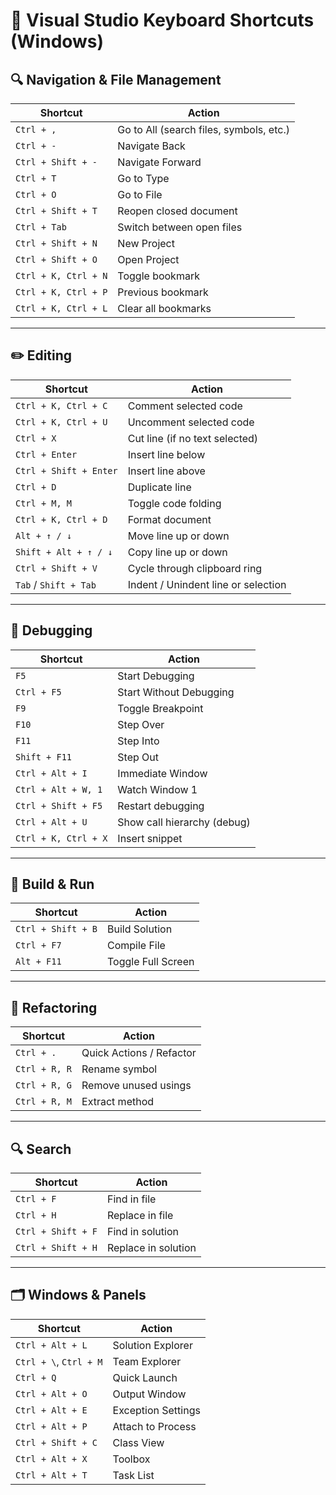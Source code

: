 ﻿# 🎹 Visual Studio Keyboard Shortcuts (Windows)

## 🔍 Navigation & File Management

| Shortcut         | Action                                  |
|------------------|------------------------------------------|
| `Ctrl + ,`       | Go to All (search files, symbols, etc.) |
| `Ctrl + -`       | Navigate Back                           |
| `Ctrl + Shift + -` | Navigate Forward                       |
| `Ctrl + T`       | Go to Type                              |
| `Ctrl + O`       | Go to File                              |
| `Ctrl + Shift + T` | Reopen closed document                |
| `Ctrl + Tab`     | Switch between open files               |
| `Ctrl + Shift + N`    | New Project                  |
| `Ctrl + Shift + O`    | Open Project                 |
| `Ctrl + K, Ctrl + N`  | Toggle bookmark              |
| `Ctrl + K, Ctrl + P`  | Previous bookmark            |
| `Ctrl + K, Ctrl + L`  | Clear all bookmarks          |


---

## ✏️ Editing

| Shortcut              | Action                      |
|------------------------|------------------------------|
| `Ctrl + K, Ctrl + C`   | Comment selected code        |
| `Ctrl + K, Ctrl + U`   | Uncomment selected code      |
| `Ctrl + X`             | Cut line (if no text selected) |
| `Ctrl + Enter`         | Insert line below            |
| `Ctrl + Shift + Enter` | Insert line above            |
| `Ctrl + D`             | Duplicate line               |
| `Ctrl + M, M`          | Toggle code folding          |
| `Ctrl + K, Ctrl + D`   | Format document              |
| `Alt + ↑ / ↓`         | Move line up or down          |
| `Shift + Alt + ↑ / ↓` | Copy line up or down          |
| `Ctrl + Shift + V`    | Cycle through clipboard ring  |
| `Tab` / `Shift + Tab` | Indent / Unindent line or selection |

---

## 🐞 Debugging

| Shortcut              | Action                 |
|------------------------|-------------------------|
| `F5`                  | Start Debugging         |
| `Ctrl + F5`           | Start Without Debugging |
| `F9`                  | Toggle Breakpoint       |
| `F10`                 | Step Over               |
| `F11`                 | Step Into               |
| `Shift + F11`         | Step Out                |
| `Ctrl + Alt + I`      | Immediate Window        |
| `Ctrl + Alt + W, 1`   | Watch Window 1          |
| `Ctrl + Shift + F5`   | Restart debugging            |
| `Ctrl + Alt + U`      | Show call hierarchy (debug)  |
| `Ctrl + K, Ctrl + X`  | Insert snippet               |


---

## 🔧 Build & Run

| Shortcut          | Action             |
|-------------------|---------------------|
| `Ctrl + Shift + B` | Build Solution     |
| `Ctrl + F7`        | Compile File       |
| `Alt + F11`        | Toggle Full Screen |

---

## 🔄 Refactoring

| Shortcut            | Action                    |
|---------------------|----------------------------|
| `Ctrl + .`          | Quick Actions / Refactor   |
| `Ctrl + R, R`       | Rename symbol              |
| `Ctrl + R, G`       | Remove unused usings       |
| `Ctrl + R, M`       | Extract method             |

---

## 🔍 Search

| Shortcut              | Action                 |
|------------------------|-------------------------|
| `Ctrl + F`             | Find in file           |
| `Ctrl + H`             | Replace in file        |
| `Ctrl + Shift + F`     | Find in solution       |
| `Ctrl + Shift + H`     | Replace in solution    |

---

## 🗂️ Windows & Panels

| Shortcut            | Action               |
|---------------------|-----------------------|
| `Ctrl + Alt + L`    | Solution Explorer     |
| `Ctrl + \`, `Ctrl + M` | Team Explorer      |
| `Ctrl + Q`          | Quick Launch          |
| `Ctrl + Alt + O`    | Output Window         |
| `Ctrl + Alt + E`    | Exception Settings    |
| `Ctrl + Alt + P`    | Attach to Process     |
| `Ctrl + Shift + C`    | Class View                   |
| `Ctrl + Alt + X`      | Toolbox                      |
| `Ctrl + Alt + T`      | Task List                    |
